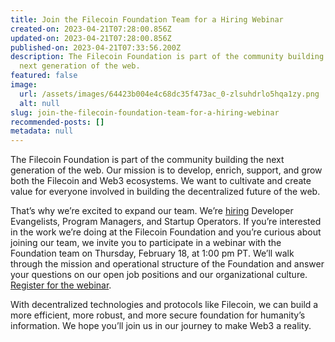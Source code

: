 ```yaml
---
title: Join the Filecoin Foundation Team for a Hiring Webinar
created-on: 2023-04-21T07:28:00.856Z
updated-on: 2023-04-21T07:28:00.856Z
published-on: 2023-04-21T07:33:56.200Z
description: The Filecoin Foundation is part of the community building the
  next generation of the web.
featured: false
image:
  url: /assets/images/64423b004e4c68dc35f473ac_0-zlsuhdrlo5hqa1zy.png
  alt: null
slug: join-the-filecoin-foundation-team-for-a-hiring-webinar
recommended-posts: []
metadata: null
---
```


The Filecoin Foundation is part of the community building the next generation of the web. Our mission is to develop, enrich, support, and grow both the Filecoin and Web3 ecosystems. We want to cultivate and create value for everyone involved in building the decentralized future of the web.

That’s why we’re excited to expand our team. We’re [hiring](https://fil.org/get-involved/#careers-intro) Developer Evangelists, Program Managers, and Startup Operators. If you’re interested in the work we’re doing at the Filecoin Foundation and you’re curious about joining our team, we invite you to participate in a webinar with the Foundation team on Thursday, February 18, at 1:00 pm PT. We’ll walk through the mission and operational structure of the Foundation and answer your questions on our open job positions and our organizational culture. [Register for the webinar](https://us02web.zoom.us/webinar/register/WN_OqIIdEIvRL26RNwJ03prBw).

With decentralized technologies and protocols like Filecoin, we can build a more efficient, more robust, and more secure foundation for humanity’s information. We hope you’ll join us in our journey to make Web3 a reality.

